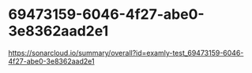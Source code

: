 # 69473159-6046-4f27-abe0-3e8362aad2e1
https://sonarcloud.io/summary/overall?id=examly-test_69473159-6046-4f27-abe0-3e8362aad2e1
